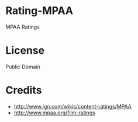 # Rating-MPAA
MPAA Ratings

# License
Public Domain

# Credits
* http://www.ign.com/wikis/content-ratings/MPAA
* http://www.mpaa.org/film-ratings
